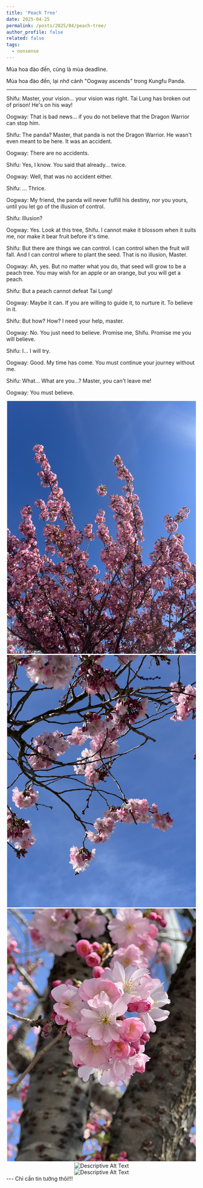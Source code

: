```yaml
---
title: 'Peach Tree'
date: 2025-04-25
permalink: /posts/2025/04/peach-tree/
author_profile: false
related: false
tags:
  - nonsense
---
```



Mùa hoa đào đến, cũng là mùa deadline.

Mùa hoa đào đến, lại nhớ cảnh "Oogway ascends" trong Kungfu Panda.

---
Shifu:
Master, your vision... your vision was right. Tai Lung has broken out of prison! He's on his way!

Oogway:
That is bad news... if you do not believe that the Dragon Warrior can stop him.

Shifu:
The panda? Master, that panda is not the Dragon Warrior. He wasn't even meant to be here. It was an accident.

Oogway:
There are no accidents.

Shifu:
Yes, I know. You said that already... twice.

Oogway:
Well, that was no accident either.

Shifu:
... Thrice.

Oogway:
My friend, the panda will never fulfill his destiny, nor you yours, until you let go of the illusion of control.

Shifu:
Illusion?

Oogway:
Yes. Look at this tree, Shifu. I cannot make it blossom when it suits me, nor make it bear fruit before it's time.

Shifu:
But there are things we can control. I can control when the fruit will fall. And I can control where to plant the seed. That is no illusion, Master. 

Oogway:
Ah, yes. But no matter what you do, that seed will grow to be a peach tree. You may wish for an apple or an orange, but you will get a peach.

Shifu:
But a peach cannot defeat Tai Lung!

Oogway:
Maybe it can. If you are willing to guide it, to nurture it. To believe in it.

Shifu:
But how? How? I need your help, master.

Oogway:
No. You just need to believe. Promise me, Shifu. Promise me you will believe.

Shifu:
I... I will try.

Oogway:
Good. My time has come. You must continue your journey without me.

Shifu:
What... What are you...? Master, you can't leave me!

Oogway:
You must believe.

<div style="text-align: center;">
  <img src="/images/peach-tree/IMG_6252.jpg" alt="Descriptive Alt Text" width="500">
</div>
<div style="text-align: center;">
  <img src="/images/peach-tree/IMG_5936.jpg" alt="Descriptive Alt Text" width="500">
</div>
<div style="text-align: center;">
  <img src="/images/peach-tree/IMG_5943.jpg" alt="Descriptive Alt Text" width="500">
</div>
<div style="text-align: center;">
  <img src="/images/peach-tree/IMG_4768.jpg" alt="Descriptive Alt Text" width="500">
</div>
<div style="text-align: center;">
  <img src="/images/peach-tree/IMG_6208.jpg" alt="Descriptive Alt Text" width="500">
</div>
---
Chỉ cần tin tưởng thôi!!!
